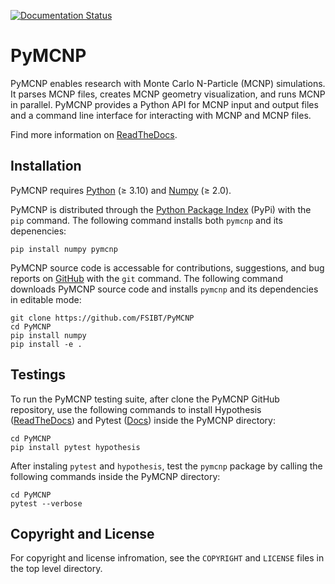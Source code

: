 [![Documentation Status](https://readthedocs.org/projects/pymcnp/badge/?version=latest)](https://pymcnp.readthedocs.io/en/latest/?badge=latest)

# PyMCNP

PyMCNP enables research with Monte Carlo N-Particle (MCNP) simulations. It parses MCNP files, creates MCNP geometry visualization, and runs MCNP in parallel. PyMCNP provides a Python API for MCNP input and output files and a command line interface for interacting with MCNP and MCNP files.

Find more information on [ReadTheDocs](https://pymcnp.readthedocs.io).

## Installation

PyMCNP requires [Python](https://www.python.org>) (≥ 3.10) and [Numpy](https://numpy.org>) (≥ 2.0).

PyMCNP is distributed through the [Python Package Index](https://pypi.org/project/pymcnp/>) (PyPi) with the ``pip`` command. The following command installs both ``pymcnp`` and its depenencies:

```
pip install numpy pymcnp
```

PyMCNP source code is accessable for contributions, suggestions, and bug reports on [GitHub](https://github.com/FSIBT/PyMCNP) with the ``git`` command. The following command downloads PyMCNP source code and installs ``pymcnp`` and its dependencies in editable mode:

```
git clone https://github.com/FSIBT/PyMCNP
cd PyMCNP
pip install numpy
pip install -e .
```

## Testings

To run the PyMCNP testing suite, after clone the PyMCNP GitHub repository, use the following commands to install Hypothesis ([ReadTheDocs](https://hypothesis.readthedocs.io/en/latest/quickstart.html#installing])) and Pytest ([Docs](https://docs.pytest.org/en/stable/)) inside the PyMCNP directory:

```
cd PyMCNP
pip install pytest hypothesis
```

After instaling `pytest` and `hypothesis`, test the `pymcnp` package by calling the following commands inside the PyMCNP directory:

```
cd PyMCNP
pytest --verbose
```

## Copyright and License

For copyright and license infromation, see the `COPYRIGHT` and `LICENSE` files in the top level directory.
